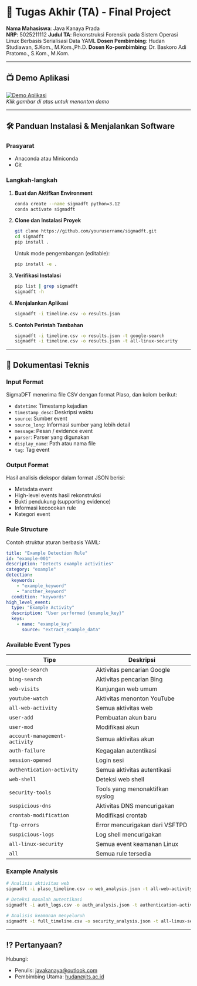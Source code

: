 # 🏁 Tugas Akhir (TA) - Final Project

**Nama Mahasiswa**: Java Kanaya Prada  
**NRP**: 5025211112
**Judul TA**: Rekonstruksi Forensik pada Sistem Operasi Linux Berbasis Serialisasi Data YAML
**Dosen Pembimbing**: Hudan Studiawan, S.Kom., M.Kom.,Ph.D.
**Dosen Ko-pembimbing**: Dr. Baskoro Adi Pratomo., S.Kom., M.Kom.

---

## 📺 Demo Aplikasi  

[![Demo Aplikasi](https://i.ytimg.com/vi/zIfRMTxRaIs/maxresdefault.jpg)](https://www.youtube.com/watch?v=VIDEO_ID)  
*Klik gambar di atas untuk menonton demo*

---

## 🛠 Panduan Instalasi & Menjalankan Software

### Prasyarat

- Anaconda atau Miniconda
- Git

### Langkah-langkah

1. **Buat dan Aktifkan Environment**

   ```bash
   conda create --name sigmadft python=3.12
   conda activate sigmadft
   ```

2. **Clone dan Instalasi Proyek**

   ```bash
   git clone https://github.com/yourusername/sigmadft.git
   cd sigmadft
   pip install .
   ```

   Untuk mode pengembangan (editable):

   ```bash
   pip install -e .
   ```

3. **Verifikasi Instalasi**

   ```bash
   pip list | grep sigmadft
   sigmadft -h
   ```

4. **Menjalankan Aplikasi**

   ```bash
   sigmadft -i timeline.csv -o results.json
   ```

5. **Contoh Perintah Tambahan**

   ```bash
   sigmadft -i timeline.csv -o results.json -t google-search
   sigmadft -i timeline.csv -o results.json -t all-linux-security
   ```

---

## 📄 Dokumentasi Teknis

### Input Format

SigmaDFT menerima file CSV dengan format Plaso, dan kolom berikut:

- `datetime`: Timestamp kejadian  
- `timestamp_desc`: Deskripsi waktu  
- `source`: Sumber event  
- `source_long`: Informasi sumber yang lebih detail  
- `message`: Pesan / evidence event  
- `parser`: Parser yang digunakan  
- `display_name`: Path atau nama file  
- `tag`: Tag event  

### Output Format

Hasil analisis diekspor dalam format JSON berisi:

- Metadata event  
- High-level events hasil rekonstruksi  
- Bukti pendukung (supporting evidence)  
- Informasi kecocokan rule  
- Kategori event  

### Rule Structure

Contoh struktur aturan berbasis YAML:

```yaml
title: "Example Detection Rule"
id: "example-001"
description: "Detects example activities"
category: "example"
detection:
  keywords:
    - "example_keyword"
    - "another_keyword"
  condition: "keywords"
high_level_event:
  type: "Example Activity"
  description: "User performed {example_key}"
  keys:
    - name: "example_key"
      source: "extract_example_data"
```

### Available Event Types

| Tipe | Deskripsi |
|------|-----------|
| `google-search` | Aktivitas pencarian Google |
| `bing-search` | Aktivitas pencarian Bing |
| `web-visits` | Kunjungan web umum |
| `youtube-watch` | Aktivitas menonton YouTube |
| `all-web-activity` | Semua aktivitas web |
| `user-add` | Pembuatan akun baru |
| `user-mod` | Modifikasi akun |
| `account-management-activity` | Semua aktivitas akun |
| `auth-failure` | Kegagalan autentikasi |
| `session-opened` | Login sesi |
| `authentication-activity` | Semua aktivitas autentikasi |
| `web-shell` | Deteksi web shell |
| `security-tools` | Tools yang menonaktifkan syslog |
| `suspicious-dns` | Aktivitas DNS mencurigakan |
| `crontab-modification` | Modifikasi crontab |
| `ftp-errors` | Error mencurigakan dari VSFTPD |
| `suspicious-logs` | Log shell mencurigakan |
| `all-linux-security` | Semua event keamanan Linux |
| `all` | Semua rule tersedia |

### Example Analysis

```bash
# Analisis aktivitas web
sigmadft -i plaso_timeline.csv -o web_analysis.json -t all-web-activity

# Deteksi masalah autentikasi
sigmadft -i auth_logs.csv -o auth_analysis.json -t authentication-activity

# Analisis keamanan menyeluruh
sigmadft -i full_timeline.csv -o security_analysis.json -t all-linux-security
```

---

## ⁉️ Pertanyaan?

Hubungi:

- Penulis: [javakanaya@outlook.com](mailto:javakanaya@outlook.com)  
- Pembimbing Utama: [hudan@its.ac.id](mailto:hudan@its.ac.id)
